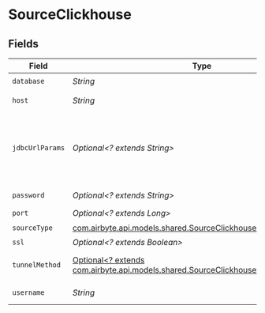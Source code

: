 # SourceClickhouse


## Fields

| Field                                                                                                                                                                                                                                                                                                                      | Type                                                                                                                                                                                                                                                                                                                       | Required                                                                                                                                                                                                                                                                                                                   | Description                                                                                                                                                                                                                                                                                                                | Example                                                                                                                                                                                                                                                                                                                    |
| -------------------------------------------------------------------------------------------------------------------------------------------------------------------------------------------------------------------------------------------------------------------------------------------------------------------------- | -------------------------------------------------------------------------------------------------------------------------------------------------------------------------------------------------------------------------------------------------------------------------------------------------------------------------- | -------------------------------------------------------------------------------------------------------------------------------------------------------------------------------------------------------------------------------------------------------------------------------------------------------------------------- | -------------------------------------------------------------------------------------------------------------------------------------------------------------------------------------------------------------------------------------------------------------------------------------------------------------------------- | -------------------------------------------------------------------------------------------------------------------------------------------------------------------------------------------------------------------------------------------------------------------------------------------------------------------------- |
| `database`                                                                                                                                                                                                                                                                                                                 | *String*                                                                                                                                                                                                                                                                                                                   | :heavy_check_mark:                                                                                                                                                                                                                                                                                                         | The name of the database.                                                                                                                                                                                                                                                                                                  | default                                                                                                                                                                                                                                                                                                                    |
| `host`                                                                                                                                                                                                                                                                                                                     | *String*                                                                                                                                                                                                                                                                                                                   | :heavy_check_mark:                                                                                                                                                                                                                                                                                                         | The host endpoint of the Clickhouse cluster.                                                                                                                                                                                                                                                                               |                                                                                                                                                                                                                                                                                                                            |
| `jdbcUrlParams`                                                                                                                                                                                                                                                                                                            | *Optional<? extends String>*                                                                                                                                                                                                                                                                                               | :heavy_minus_sign:                                                                                                                                                                                                                                                                                                         | Additional properties to pass to the JDBC URL string when connecting to the database formatted as 'key=value' pairs separated by the symbol '&'. (Eg. key1=value1&key2=value2&key3=value3). For more information read about <a href="https://jdbc.postgresql.org/documentation/head/connect.html">JDBC URL parameters</a>. |                                                                                                                                                                                                                                                                                                                            |
| `password`                                                                                                                                                                                                                                                                                                                 | *Optional<? extends String>*                                                                                                                                                                                                                                                                                               | :heavy_minus_sign:                                                                                                                                                                                                                                                                                                         | The password associated with this username.                                                                                                                                                                                                                                                                                |                                                                                                                                                                                                                                                                                                                            |
| `port`                                                                                                                                                                                                                                                                                                                     | *Optional<? extends Long>*                                                                                                                                                                                                                                                                                                 | :heavy_minus_sign:                                                                                                                                                                                                                                                                                                         | The port of the database.                                                                                                                                                                                                                                                                                                  | 8123                                                                                                                                                                                                                                                                                                                       |
| `sourceType`                                                                                                                                                                                                                                                                                                               | [com.airbyte.api.models.shared.SourceClickhouseClickhouse](../../models/shared/SourceClickhouseClickhouse.md)                                                                                                                                                                                                              | :heavy_check_mark:                                                                                                                                                                                                                                                                                                         | N/A                                                                                                                                                                                                                                                                                                                        |                                                                                                                                                                                                                                                                                                                            |
| `ssl`                                                                                                                                                                                                                                                                                                                      | *Optional<? extends Boolean>*                                                                                                                                                                                                                                                                                              | :heavy_minus_sign:                                                                                                                                                                                                                                                                                                         | Encrypt data using SSL.                                                                                                                                                                                                                                                                                                    |                                                                                                                                                                                                                                                                                                                            |
| `tunnelMethod`                                                                                                                                                                                                                                                                                                             | [Optional<? extends com.airbyte.api.models.shared.SourceClickhouseSSHTunnelMethod>](../../models/shared/SourceClickhouseSSHTunnelMethod.md)                                                                                                                                                                                | :heavy_minus_sign:                                                                                                                                                                                                                                                                                                         | Whether to initiate an SSH tunnel before connecting to the database, and if so, which kind of authentication to use.                                                                                                                                                                                                       |                                                                                                                                                                                                                                                                                                                            |
| `username`                                                                                                                                                                                                                                                                                                                 | *String*                                                                                                                                                                                                                                                                                                                   | :heavy_check_mark:                                                                                                                                                                                                                                                                                                         | The username which is used to access the database.                                                                                                                                                                                                                                                                         |                                                                                                                                                                                                                                                                                                                            |